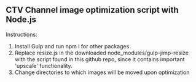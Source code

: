 ## CTV Channel image optimization script with Node.js

Instructions:
1. Install Gulp and run npm i for other packages
2. Replace resize.js in the downloaded node_modules/gulp-jimp-resize with the script found in this github repo, since it contains important 'upscale' functionality.
3. Change directories to which images will be moved upon optimization
